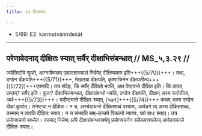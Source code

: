 ```yaml
---
title: २३ टिप्पणयः

---
```

- 5/69: E2: karmatvānirdeśāt

____________________________________________


## परेणावेदनाद् दीक्षितः स्यात् सर्वैर् दीक्षाभिसंबन्धात् // MS_५,३.२९ //

ज्योतिष्टोमे श्रूयते, आग्नावैष्णवम् एकादशकपालं निर्वपेद् दीक्षिष्यमाण इति+++({5/70})+++। तथा, दण्डेन दीक्षयति+++({5/71})+++, मेखलया दीक्षयति, कृष्णाजिनेन दीक्षयतीत्य्+++({5/72})+++एवमादि। तत्र संदेहः, किं सर्वैर् दीक्षितो भवति, अथ वेष्ट्यन्ते दीक्षित इति। किं तावत् प्राप्तम्? सर्वैर् इति। कुतः? दीक्षाभिसंबन्धात्, दीक्षासंबन्धो भवति, दण्डेन दीक्षयति, दीक्षाम् अस्य करोतीत्य् अर्थः+++({5/73})+++। यदीष्ट्यन्ते दीक्षितः स्यात्, [५७९]+++({5/74})+++ कथम् अस्य दण्डेन दीक्षां कुर्यात्। तेनेष्ट्या न दीक्षितः। न च, अस्येष्ट्यन्ते दीक्षितशब्दं पश्यामः, आवेदने त्व् अस्य दीक्षितशब्दः, तस्मान् न तावति दीक्षितः स्यात्। न च संभवति सम्-उच्चये विकल्पो न्याय्यः, पक्षे बाधः स्यात्। तत्र प्रयोगवचनो बाध्येत। तस्माद् भिन्नेष्व् अपि दीक्षासंबन्धवाक्येषु प्रयोगवचनेन सहैकवाक्यतेत्य् आवेदनकाले दीक्षितः स्यात्।
